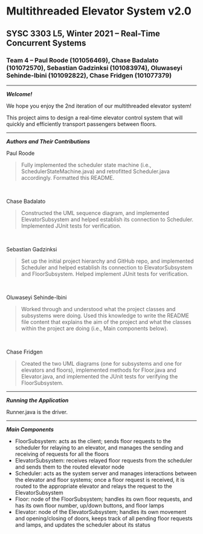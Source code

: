 # Multithreaded Elevator System v2.0
## SYSC 3303 L5, Winter 2021 – Real-Time Concurrent Systems
### Team 4 – Paul Roode (101056469), Chase Badalato (101072570), Sebastian Gadzinksi (101083974), Oluwaseyi Sehinde-Ibini (101092822), Chase Fridgen (101077379)

---

***Welcome!***

We hope you enjoy the 2nd iteration of our multithreaded elevator system!

This project aims to design a real-time elevator control system that will quickly and efficiently transport passengers between floors.

---

***Authors and Their Contributions***

Paul Roode
> Fully implemented the scheduler state machine (i.e., SchedulerStateMachine.java) and retrofitted Scheduler.java accordingly. Formatted this README.

<br>

Chase Badalato
> Constructed the UML sequence diagram, and implemented ElevatorSubsystem and helped establish its connection to Scheduler. Implemented JUnit tests for verification. 

<br>

Sebastian Gadzinksi
> Set up the initial project hierarchy and GitHub repo, and implemented Scheduler and helped establish its connection to ElevatorSubsystem and FloorSubsystem. Helped implement JUnit tests for verification.

<br>

Oluwaseyi Sehinde-Ibini
> Worked through and understood what the project classes and subsystems were doing. Used this knowledge to write the README file content that explains the aim of the project and what the classes within the project are doing (i.e., Main components below).

<br>

Chase Fridgen
> Created the two UML diagrams (one for subsystems and one for elevators and floors), implemented methods for Floor.java and Elevator.java, and implemented the JUnit tests for verifying the FloorSubsystem.

---

***Running the Application***

Runner.java is the driver.

---

***Main Components***

- FloorSubsystem: acts as the client; sends floor requests to the scheduler for relaying to an elevator, and manages the sending and receiving of requests for all the floors
- ElevatorSubsystem: receives relayed floor requests from the scheduler and sends them to the routed elevator node
- Scheduler: acts as the system server and manages interactions between the elevator and floor systems; once a floor request is received, it is routed to the appropriate elevator and relays the request to the ElevatorSubsystem
- Floor: node of the FloorSubsystem; handles its own floor requests, and has its own floor number, up/down buttons, and floor lamps
- Elevator: node of the ElevatorSubsystem; handles its own movement and opening/closing of doors, keeps track of all pending floor requests and lamps, and updates the scheduler about its status
